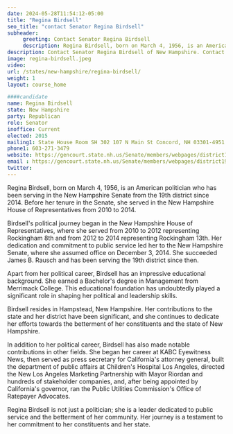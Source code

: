 ```yaml
---
date: 2024-05-28T11:54:12-05:00
title: "Regina Birdsell"
seo_title: "contact Senator Regina Birdsell"
subheader:
     greeting: Contact Senator Regina Birdsell
     description: Regina Birdsell, born on March 4, 1956, is an American politician who has been serving in the New Hampshire Senate from the 19th district since 2014. Before her tenure in the Senate, she served in the New Hampshire House of Representatives from 2010 to 2014.
description: Contact Senator Regina Birdsell of New Hampshire. Contact information for Regina Birdsell includes email address, phone number, and mailing address.
image: regina-birdsell.jpeg
video:
url: /states/new-hampshire/regina-birdsell/
weight: 1
layout: course_home

####candidate
name: Regina Birdsell
state: New Hampshire
party: Republican
role: Senator
inoffice: Current
elected: 2015
mailing1: State House Room SH 302 107 N Main St Concord, NH 03301-4951
phone1: 603-271-3479
website: https://gencourt.state.nh.us/Senate/members/webpages/district19.aspx/
email : https://gencourt.state.nh.us/Senate/members/webpages/district19.aspx/
twitter:
---
```

Regina Birdsell, born on March 4, 1956, is an American politician who has been serving in the New Hampshire Senate from the 19th district since 2014. Before her tenure in the Senate, she served in the New Hampshire House of Representatives from 2010 to 2014.

Birdsell's political journey began in the New Hampshire House of Representatives, where she served from 2010 to 2012 representing Rockingham 8th and from 2012 to 2014 representing Rockingham 13th. Her dedication and commitment to public service led her to the New Hampshire Senate, where she assumed office on December 3, 2014. She succeeded James B. Rausch and has been serving the 19th district since then.

Apart from her political career, Birdsell has an impressive educational background. She earned a Bachelor's degree in Management from Merrimack College. This educational foundation has undoubtedly played a significant role in shaping her political and leadership skills.

Birdsell resides in Hampstead, New Hampshire. Her contributions to the state and her district have been significant, and she continues to dedicate her efforts towards the betterment of her constituents and the state of New Hampshire.

In addition to her political career, Birdsell has also made notable contributions in other fields. She began her career at KABC Eyewitness News, then served as press secretary for California's attorney general, built the department of public affairs at Children's Hospital Los Angeles, directed the New Los Angeles Marketing Partnership with Mayor Riordan and hundreds of stakeholder companies, and, after being appointed by California's governor, ran the Public Utilities Commission's Office of Ratepayer Advocates.

Regina Birdsell is not just a politician; she is a leader dedicated to public service and the betterment of her community. Her journey is a testament to her commitment to her constituents and her state.
